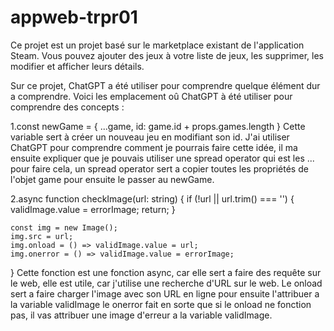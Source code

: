# appweb-trpr01

Ce projet est un projet basé sur le marketplace existant de l'application Steam. Vous pouvez ajouter des jeux à votre liste de jeux, les supprimer, les modifier et afficher leurs détails.

Sur ce projet, ChatGPT a été utiliser pour comprendre quelque élément dur a comprendre. Voici les emplacement oû ChatGPT à été utiliser pour comprendre des concepts : 

1.const newGame = { ...game, id: game.id + props.games.length }
Cette variable sert à créer un nouveau jeu en modifiant son id. J'ai utiliser ChatGPT pour comprendre comment je pourrais faire cette idée, il ma ensuite expliquer que je pouvais utiliser une spread operator qui est les ... pour faire cela, un spread operator sert a copier toutes les propriétés de l'objet game pour ensuite le passer au newGame.


2.async function checkImage(url: string) {
    if (!url || url.trim() === '') {
        validImage.value = errorImage;
        return;
    }

    const img = new Image();
    img.src = url;
    img.onload = () => validImage.value = url;
    img.onerror = () => validImage.value = errorImage;
}
Cette fonction est une fonction async, car elle sert a faire des requête sur le web, elle est utile, car j'utilise une recherche d'URL sur le web. Le onload sert a faire charger l'image avec son URL en ligne pour ensuite l'attribuer a la variable validImage le onerror fait en sorte que si le onload ne fonction pas, il vas attribuer une image d'erreur a la variable validImage.